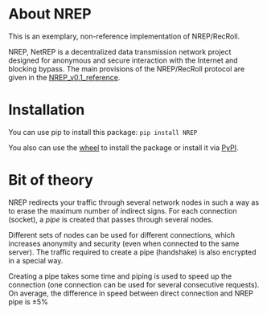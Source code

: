 # About NREP
This is an exemplary, non-reference implementation of NREP/RecRoll.

NREP, NetREP is a decentralized data transmission network project designed for anonymous and secure interaction with the Internet and blocking bypass.
The main provisions of the NREP/RecRoll protocol are given in the [NREP_v0.1_reference](https://github.com/N1nthyesiam/NREP/blob/main/NREP_v0.1_reference.txt).

# Installation
You can use pip to install this package:
```pip install NREP```

You also can use the [wheel](https://github.com/N1nthyesiam/NREP/tree/main/dist) to install the package or install it via [PyPI](https://pypi.org/project/NREP/).

# Bit of theory
NREP redirects your traffic through several network nodes in such a way as to erase the maximum number of indirect signs.
For each connection (socket), a _pipe_ is created that passes through several nodes.

Different sets of nodes can be used for different connections, which increases anonymity and security (even when connected to the same server). 
The traffic required to create a pipe (handshake) is also encrypted in a special way.

Creating a pipe takes some time and piping is used to speed up the connection (one connection can be used for several consecutive requests).
On average, the difference in speed between direct connection and NREP pipe is ±5%
